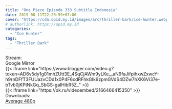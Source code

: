 ```yaml
---
title: "One Piece Episode 333 Subtitle Indonesia"
date: 2019-08-11T22:20:59+07:00
cover: "https://cdn.opid.my.id/images/arc/thriller-bark/ice-hunter.webp" # Optional, cover
# authorlink: https://opid.my.id
categories:
  - "Ice Hunter"
tags:
  - "Thriller Bark"
---
```

<div class="ui menu violet borderless inverted">
  <div class="header item active">
        Stream:
    </div>
  <a class="active item" data-tab="google">
    <i class="google drive icon"></i> Google
  </a>
  <a class="item nounderline" data-tab="mirror">
    <i class="odnoklassniki icon"></i> Mirror
  </a>
</div>
<div class="ui bottom attached tab segment active" style="border:0 !important;" data-tab="google">
{{< iframe link="https://www.blogger.com/video.g?token=AD6v5dy1g01mhZUtt3E_4SqCjAWm9yLKe__aN9faJifpihxwZxwcY-h9rnDFfT3FUUazvCDd1x0P4F6cdRFhkGIk9zpmGVdS4DZw7hXK6Vi37e-bTvb0jKPtNkGq_SbGS-gaIHibR5Z_" >}}
</div>
<div class="ui bottom attached tab segment" style="border:0 !important;" data-tab="mirror">
{{< iframe link="https://ok.ru/videoembed/2166466415350" >}}
</div>
<div class="ui menu violet borderless inverted">
  <div class="header item active">
        Downloads:
    </div>
  <a class="item nounderline" href="https://ouo.io/daEMak" target="_blank" rel="dofollow"><i class="google drive icon"></i>
    Average 480p</a>
</div>
